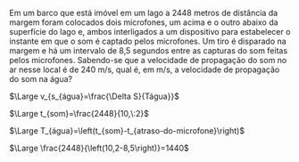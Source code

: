 Em um barco que está imóvel em um lago a 2448 metros de distância da margem foram colocados dois microfones, um acima e o outro abaixo da superfície do lago e, ambos interligados a um dispositivo para estabelecer o instante em que o som é captado pelos microfones. Um tiro é disparado na margem e há um intervalo de 8,5 segundos entre as capturas do som feitas pelos microfones. Sabendo-se que a velocidade de propagação do som no ar nesse local é de 240 m/s, qual é, em m/s, a velocidade de propagação do som na água?


$\Large v_{s_{água}=\frac{\Delta S}{Tágua}}$

$\Large t_{som}=\frac{2448}{10,\:2}$


$\Large T_{água}=\left(t_{som}-t_{atraso-do-microfone}\right)$

$\Large \frac{2448}{\left(10,2-8,5\right)}=1440$

